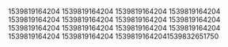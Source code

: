 1539819164204
1539819164204
1539819164204
1539819164204
1539819164204
1539819164204
1539819164204
1539819164204
1539819164204
1539819164204
1539819164204
1539819164204
1539819164204
1539819164204
15398191642041539832651750
